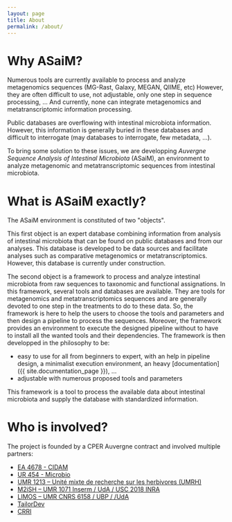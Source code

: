 ```yaml
---
layout: page
title: About
permalink: /about/
---
```


# Why ASaiM?
Numerous tools are currently available to process and analyze metagenomics sequences (MG-Rast, Galaxy, MEGAN, QIIME, etc) However, they are often difficult to use, not adjustable, only one step in sequence processing, ... And currently, none can integrate metagenomics and metatranscriptomic information processing. 

Public databases are overflowing with intestinal microbiota information. However, this information is generally buried in these databases and difficult to interrogate (may databases to interrogate, few metadata, ...). 

To bring some solution to these issues, we are developping _Auvergne Sequence Analysis of Intestinal Microbiota_ (ASaiM), an environment to analyze metagenomic and metatranscriptomic sequences from intestinal microbiota. 

# What is ASaiM exactly?
The ASaiM environment is constituted of two "objects".

This first object is an expert database combining information from analysis of intestinal microbiota that can be found on public databases and from our analyses. This database is developed to be data sources and facilitate analyses such as comparative metagenomics or metatranscriptomics. However, this database is currently under construction.

The second object is a framework to process and analyze intestinal microbiota from raw sequences to taxonomic and functional assignations. In this framework, several tools and databases are available. They are tools for metagenomics and metatranscriptomics sequences and are generally devoted to one step in the treatments to do to these data. So, the framework is here to help the users to choose the tools and parameters and then design a pipeline to process the sequences. Moreover, the framework provides an environment to execute the designed pipeline without to have to install all the wanted tools and their dependencies. The framework is then developped in the philosophy to be:

- easy to use for all from beginners to expert, with an help in pipeline design, a minimalist execution environment, an heavy [documentation]({{ site.documentation_page }}), ...
- adjustable with numerous proposed tools and parameters

This framework is a tool to process the available data about intestinal microbiota and supply the database with standardized information.

# Who is involved?
The project is founded by a CPER Auvergne contract and involved multiple partners:

 * [EA 4678 - CIDAM](http://www.u-clermont1.fr/cidam.html)
 * [UR 454 - Microbio](http://www6.clermont.inra.fr/microbiologie)
 * [UMR 1213 – Unité mixte de recherche sur les herbivores (UMRH)](http://www1.clermont.inra.fr/urh/)
 * [M2iSH – UMR 1071 Inserm / UdA / USC 2018 INRA](http://www.u-clermont1.fr/m2ish.html)
 * [LIMOS – UMR CNRS 6158 / UBP / /UdA ](http://limos.isima.fr/)
 * [TailorDev](http://tailordev.fr/)
 * [CRRI](https://crri.clermont-universite.fr/)
